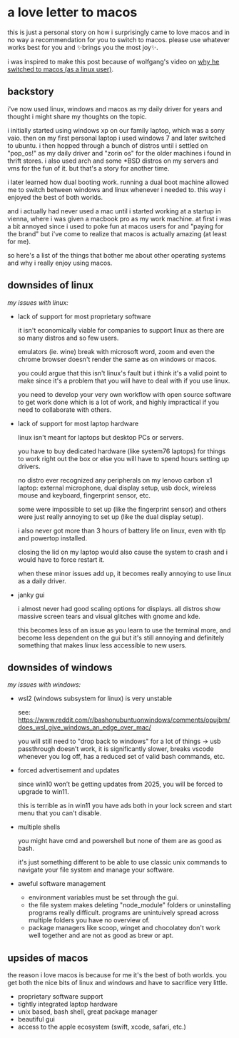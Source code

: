 # a love letter to macos

this is just a personal story on how i surprisingly came to love macos and in no way a recommendation for you to switch to macos. please use whatever works best for you and ✨brings you the most joy✨.

i was inspired to make this post because of wolfgang's video on [why he switched to macos (as a linux user)](https://www.youtube.com/watch?v=X0DIHlnD_S0).

## backstory

i've now used linux, windows and macos as my daily driver for years and thought i might share my thoughts on the topic.

i initially started using windows xp on our family laptop, which was a sony vaio. then on my first personal laptop i used windows 7 and later switched to ubuntu. i then hopped through a bunch of distros until i settled on "pop_os!" as my daily driver and "zorin os" for the older machines i found in thrift stores. i also used arch and some \*BSD distros on my servers and vms for the fun of it. but that's a story for another time.

i later learned how dual booting work. running a dual boot machine allowed me to switch between windows and linux whenever i needed to. this way i enjoyed the best of both worlds.

and i actually had never used a mac until i started working at a startup in vienna, where i was given a macbook pro as my work machine. at first i was a bit annoyed since i used to poke fun at macos users for and "paying for the brand" but i've come to realize that macos is actually amazing (at least for me).

so here's a list of the things that bother me about other operating systems and why i really enjoy using macos.

## downsides of linux

_my issues with linux:_

- lack of support for most proprietary software

     it isn't economically viable for companies to support linux as there are so many distros and so few users.

     emulators (ie. wine) break with microsoft word, zoom and even the chrome browser doesn't render the same as on windows or macos.

     you could argue that this isn't linux's fault but i think it's a valid point to make since it's a problem that you will have to deal with if you use linux.

     you need to develop your very own workflow with open source software to get work done which is a lot of work, and highly impractical if you need to collaborate with others.

- lack of support for most laptop hardware

     linux isn't meant for laptops but desktop PCs or servers.

     you have to buy dedicated hardware (like system76 laptops) for things to work right out the box or else you will have to spend hours setting up drivers.

     no distro ever recognized any peripherals on my lenovo carbon x1 laptop: external microphone, dual display setup, usb dock, wireless mouse and keyboard, fingerprint sensor, etc.

     some were impossible to set up (like the fingerprint sensor) and others were just really annoying to set up (like the dual display setup).

     i also never got more than 3 hours of battery life on linux, even with tlp and powertop installed.

     closing the lid on my laptop would also cause the system to crash and i would have to force restart it.

     when these minor issues add up, it becomes really annoying to use linux as a daily driver.

- janky gui

     i almost never had good scaling options for displays. all distros show massive screen tears and visual glitches with gnome and kde.

     this becomes less of an issue as you learn to use the terminal more, and become less dependent on the gui but it's still annoying and definitely something that makes linux less accessible to new users.

## downsides of windows

_my issues with windows:_

- wsl2 (windows subsystem for linux) is very unstable

     see: https://www.reddit.com/r/bashonubuntuonwindows/comments/opujbm/does_wsl_give_windows_an_edge_over_mac/

     you will still need to "drop back to windows" for a lot of things → usb passthrough doesn’t work, it is significantly slower, breaks vscode whenever you log off, has a reduced set of valid bash commands, etc.

- forced advertisement and updates

     since win10 won’t be getting updates from 2025, you will be forced to upgrade to win11.

     this is terrible as in win11 you have ads both in your lock screen and start menu that you can't disable.

- multiple shells

     you might have cmd and powershell but none of them are as good as bash.

     it's just something different to be able to use classic unix commands to navigate your file system and manage your software.

- aweful software management

     - environment variables must be set through the gui.
     - the file system makes deleting "node_module" folders or uninstalling programs really difficult. programs are unintuively spread across multiple folders you have no overview of.
     - package managers like scoop, winget and chocolatey don't work well together and are not as good as brew or apt.

## upsides of macos

the reason i love macos is because for me it's the best of both worlds. you get both the nice bits of linux and windows and have to sacrifice very little.

- proprietary software support
- tightly integrated laptop hardware
- unix based, bash shell, great package manager
- beautiful gui
- access to the apple ecosystem (swift, xcode, safari, etc.)
